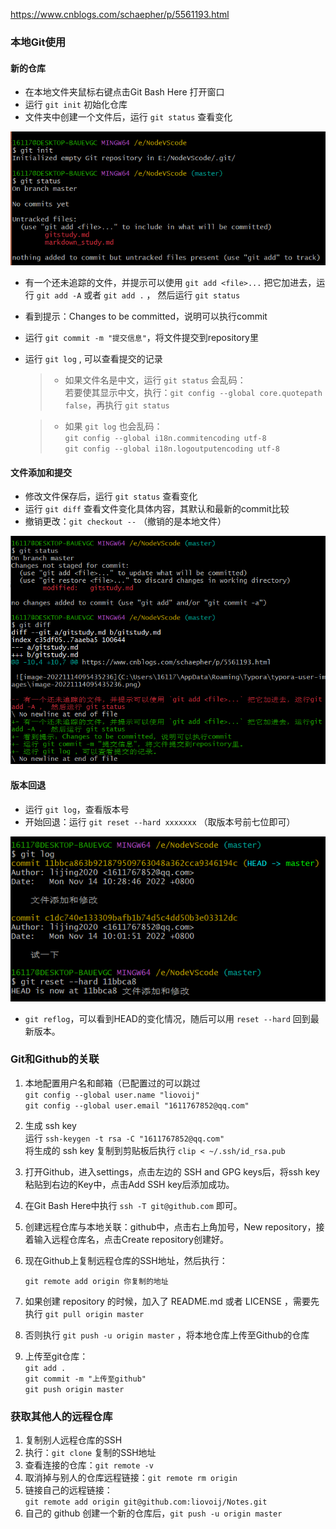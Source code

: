 https://www.cnblogs.com/schaepher/p/5561193.html

### 本地Git使用

#### 新的仓库

- 在本地文件夹鼠标右键点击Git Bash Here 打开窗口
- 运行 `git init` 初始化仓库
- 文件夹中创建一个文件后，运行 `git status` 查看变化

![初始化仓库](.\picgit\image-20221114095435236.png)

- 有一个还未追踪的文件，并提示可以使用 `git add <file>...` 把它加进去，运行 `git add -A` 或者 `git add .` ， 然后运行 `git status` 
- 看到提示：Changes to be committed，说明可以执行commit
- 运行 `git commit -m "提交信息"`，将文件提交到repository里  
- 运行 `git log` , 可以查看提交的记录

  > - 如果文件名是中文，运行 `git status` 会乱码：  
  >  若要使其显示中文，执行：`git config --global core.quotepath false`，再执行 `git status` 
  
  > - 如果 `git log` 也会乱码：  
  > `git config --global i18n.commitencoding utf-8`  
  > `git config --global i18n.logoutputencoding utf-8`  
  >

#### 文件添加和提交

- 修改文件保存后，运行 `git status` 查看变化
- 运行 `git diff` 查看文件变化具体内容，其默认和最新的commit比较
- 撤销更改：`git checkout --` （撤销的是本地文件）

![文件添加](.\picgit\image_20221114102657.png)

#### 版本回退

- 运行 `git log`，查看版本号
- 开始回退：运行 `git reset --hard xxxxxxx` （取版本号前七位即可）

![版本回退](.\picgit\image_20221114104432.png)

- `git reflog`，可以看到HEAD的变化情况，随后可以用 `reset --hard` 回到最新版本。  

### Git和Github的关联

1. 本地配置用户名和邮箱（已配置过的可以跳过  
   `git config --global user.name "liovoij"`  
   `git config --global user.email "1611767852@qq.com"`

2. 生成 ssh key  
   运行 `ssh-keygen -t rsa -C "1611767852@qq.com"`  
   将生成的 ssh key 复制到剪贴板后执行 `clip < ~/.ssh/id_rsa.pub`

3. 打开Github，进入settings，点击左边的 SSH and GPG keys后，将ssh key 粘贴到右边的Key中，点击Add SSH key后添加成功。

4. 在Git Bash Here中执行 `ssh -T git@github.com` 即可。

5. 创建远程仓库与本地关联：github中，点击右上角加号，New repository，接着输入远程仓库名，点击Create repository创建好。

6. 现在Github上复制远程仓库的SSH地址，然后执行：

   `git remote add origin 你复制的地址`

7. 如果创建 repository 的时候，加入了 README.md 或者 LICENSE ，需要先执行  `git pull origin master`

8. 否则执行 `git push -u origin master` ，将本地仓库上传至Github的仓库

9. 上传至git仓库：  
   `git add .`  
   `git commit -m "上传至github"`  
   `git push origin master`

### 获取其他人的远程仓库

1. 复制别人远程仓库的SSH
2. 执行：`git clone` 复制的SSH地址
3. 查看连接的仓库：`git remote -v`
4. 取消掉与别人的仓库远程链接：`git remote rm origin` 
5. 链接自己的远程链接：  
   `git remote add origin git@github.com:liovoij/Notes.git`
6. 自己的 github 创建一个新的仓库后，`git push -u origin master`